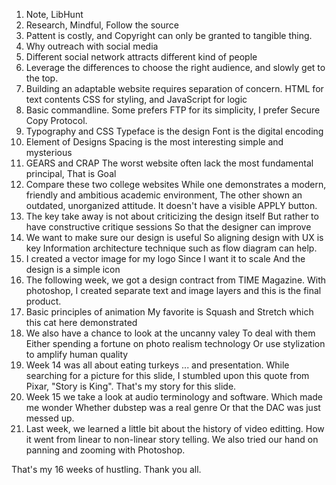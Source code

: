 1. Note, LibHunt
2. Research, Mindful, Follow the source
3. Pattent is costly, and Copyright can only be granted to tangible thing. 
4. Why outreach with social media
4. Different social network attracts different kind of people
4. Leverage the differences to choose the right audience, and slowly get to the top.
5. Building an adaptable website requires separation of concern. 
	HTML for text contents
	CSS for styling, and 
	JavaScript for logic
6. Basic commandline. 
	Some prefers FTP for its simplicity, 
	I prefer Secure Copy Protocol.
7. Typography and CSS
	Typeface is the design
	Font is the digital encoding
8. Element of Designs
	Spacing is the most interesting
	simple and mysterious
8. GEARS and CRAP
	The worst website often lack the most fundamental principal,
	That is Goal
9. Compare these two college websites
	While one demonstrates a modern, friendly and ambitious academic environment,
	The other shown an outdated, unorganized attitude.
	It doesn't have a visible APPLY button. 
9. The key take away is not about criticizing the design itself
	But rather to have constructive critique sessions
	So that the designer can improve
10. We want to make sure our design is useful
	So aligning design with UX is key
	Information architecture technique such as 
	flow diagram can help.
11. I created a vector image for my logo
	Since I want it to scale
	And the design is a simple icon
12. The following week, we got a design contract from TIME Magazine.
	With photoshop, I created separate text and image layers
	and this is the final product.
13. Basic principles of animation
	My favorite is Squash and Stretch
	which this cat here demonstrated
13. We also have a chance to look at the uncanny valey
	To deal with them
	Either spending a fortune on photo realism technology
	Or use stylization to amplify human quality
14. Week 14 was all about eating turkeys ... and presentation. 
	While searching for a picture for this slide,
	I stumbled upon this quote from Pixar, "Story is King".
	That's my story for this slide.
15. Week 15 we take a look at audio terminology and software.
	Which made me wonder
	Whether dubstep was a real genre
	Or that the DAC was just messed up.
16. Last week, we learned a little bit about the history of video editting.
	How it went from linear to non-linear story telling.
	We also tried our hand on panning and zooming with Photoshop.

That's my 16 weeks of hustling. 
Thank you all.
	


	
	
